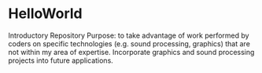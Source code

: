 # HelloWorld
Introductory Repository 
Purpose: to take advantage of work performed by coders on specific technologies (e.g. sound processing, graphics) that are not within my area of expertise.
Incorporate graphics and sound processing projects into future applications.
